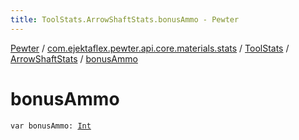 ```yaml
---
title: ToolStats.ArrowShaftStats.bonusAmmo - Pewter
---
```


[Pewter](../../../index.html) / [com.ejektaflex.pewter.api.core.materials.stats](../../index.html) / [ToolStats](../index.html) / [ArrowShaftStats](index.html) / [bonusAmmo](./bonus-ammo.html)

# bonusAmmo

`var bonusAmmo: `[`Int`](https://kotlinlang.org/api/latest/jvm/stdlib/kotlin/-int/index.html)